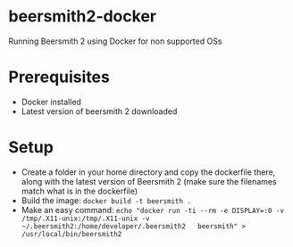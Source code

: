 # beersmith2-docker
Running Beersmith 2 using Docker for non supported OSs

# Prerequisites
 * Docker installed
 * Latest version of beersmith 2 downloaded

# Setup
 * Create a folder in your home directory and copy the dockerfile there, along with the latest version of Beersmith 2 (make sure the filenames match what is in the dockerfile)
 * Build the image: `docker build -t beersmith .`
 * Make an easy command: `echo "docker run -ti --rm -e DISPLAY=:0 -v /tmp/.X11-unix:/tmp/.X11-unix -v ~/.beersmith2:/home/developer/.beersmith2   beersmith" > /usr/local/bin/beersmith2`

